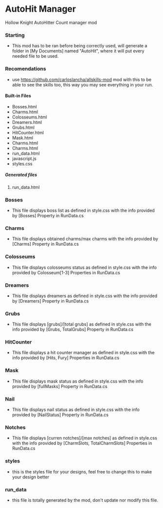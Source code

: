 # AutoHit Manager
Hollow Knight AutoHitter Count manager mod

### Starting
- This mod has to be ran before being correctly used, will generate a folder in [My Documents] named "AutoHit", where it will put every needed file to be used.
### Recomendations
- use https://github.com/carloslancha/allskills-mod mod with this to be able to see the skills too, this way you may see everything in your run.

#### Built-in Files
- Bosses.html
- Charms.html
- Colosseums.html
- Dreamers.html
- Grubs.html
- HitCounter.html
- Mask.html
- Charms.html
- Charms.html
- run_data.html
- javascript.js
- styles.css
##### Generated files
1. run_data.html

### Bosses
- This file displays boss list as defined in style.css with the info provided by [Bosses] Property in RunData.cs 

### Charms
- This file displays obtained charms/max charms with the info provided by [Charms] Property in RunData.cs 

### Colosseums
- This file displays colosseums status as defined in style.css with the info provided by Colosseum[1-3] Properties in RunData.cs 

### Dreamers
- This file displays dreamers as defined in style.css with the info provided by [Dreamers] Property in RunData.cs 

### Grubs
- This file displays [grubs]/[total grubs] as defined in style.css with the info provided by [Grubs, TotalGrubs] Property in RunData.cs 

### HitCounter
- This file displays a hit counter manager as defined in style.css with the info provided by [Hits, Fury] Properties in RunData.cs 

### Mask
- This file displays mask status as defined in style.css with the info provided by [fullMasks] Property in RunData.cs 

### Nail
- This file displays nail status as defined in style.css with the info provided by [NailStatus] Property in RunData.cs 

### Notches
- This file displays [curren notches]/[max notches] as defined in style.css with the info provided by [CharmSlots, TotalCharmSlots] Properties in RunData.cs 

### styles
- this is the styles file for your designs, feel free to change this to make your design better

### run_data
- this file is totally generated by the mod, don't update nor modify this file.

